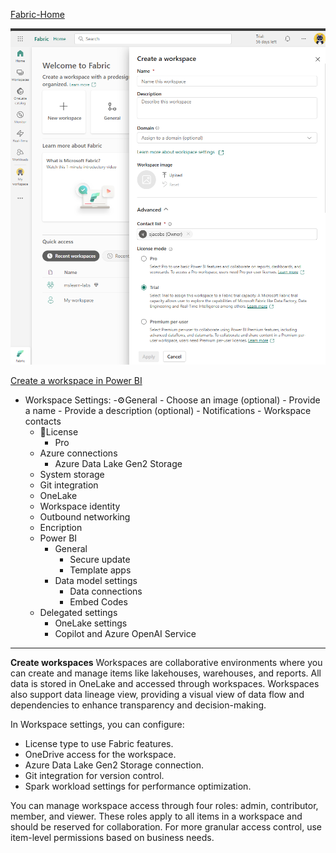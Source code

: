 

[Fabric-Home](https://app.fabric.microsoft.com/home?experience=fabric-developer)

![create-new-workspace-from-fabric](../../images/create-new-workspace-from-fabric.png)

[Create a workspace in Power BI](https://learn.microsoft.com/en-us/power-bi/collaborate-share/service-create-the-new-workspaces)

- Workspace Settings:
    -⚙️General
        - Choose an image (optional)
        - Provide a name
        - Provide a description (optional)
        - Notifications
        - Workspace contacts
    - 💎License             
        - Pro
    - Azure connections
        - Azure Data Lake Gen2 Storage
    - System storage
    - Git integration
    - OneLake
    - Workspace identity
    - Outbound networking
    - Encription
    - Power BI
        - General
            - Secure update
            - Template apps
        - Data model settings
            - Data connections
            - Embed Codes
    - Delegated settings
        - OneLake settings
        - Copilot and Azure OpenAI Service​
        

---
**Create workspaces**
Workspaces are collaborative environments where you can create and manage items like lakehouses, warehouses, and reports. All data is stored in OneLake and accessed through workspaces. Workspaces also support data lineage view, providing a visual view of data flow and dependencies to enhance transparency and decision-making.

In Workspace settings, you can configure:

- License type to use Fabric features.
- OneDrive access for the workspace.
- Azure Data Lake Gen2 Storage connection.
- Git integration for version control.
- Spark workload settings for performance optimization.

You can manage workspace access through four roles: admin, contributor, member, and viewer. These roles apply to all items in a workspace and should be reserved for collaboration. For more granular access control, use item-level permissions based on business needs.        
